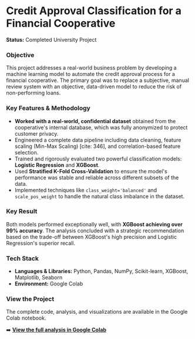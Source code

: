 # Credit Approval Classification for a Financial Cooperative

**Status:** Completed University Project

### Objective
This project addresses a real-world business problem by developing a machine learning model to automate the credit approval process for a financial cooperative. The primary goal was to replace a subjective, manual review system  with an objective, data-driven model to reduce the risk of non-performing loans. 

### Key Features & Methodology
* **Worked with a real-world, confidential dataset** obtained from the cooperative's internal database, which was fully anonymized to protect customer privacy. 
* Engineered a complete data pipeline including data cleaning, feature scaling (Min-Max Scaling) [cite: 346], and correlation-based feature selection. 
* Trained and rigorously evaluated two powerful classification models: **Logistic Regression** and **XGBoost**. 
* Used **Stratified K-Fold Cross-Validation** to ensure the model's performance was stable and reliable across different subsets of the data. 
* Implemented techniques like `class_weight='balanced'` and `scale_pos_weight` to handle the natural class imbalance in the dataset. 

### Key Result
Both models performed exceptionally well, with **XGBoost achieving over 99% accuracy**.  The analysis concluded with a strategic recommendation based on the trade-off between XGBoost's high precision and Logistic Regression's superior recall. 

### Tech Stack
* **Languages & Libraries:** Python, Pandas, NumPy, Scikit-learn, XGBoost, Matplotlib, Seaborn 
* **Environment:** Google Colab 

### View the Project
The complete code, analysis, and visualizations are available in the Google Colab notebook.

➡️ **[View the full analysis in Google Colab](https://colab.research.google.com/drive/1idpDeAWx6ulYWky6n6w_JqWFLSaL_0Rg?usp=sharing)**
